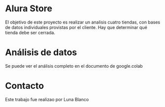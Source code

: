 # Alura Store
El objetivo de este proyecto es realizar un analisis cuatro tiendas, con bases de datos individuales provistas por el cliente. Hay que determinar qué tienda debe ser cerrada.

# Análisis de datos
Se puede ver el análisis completo en el documento de google.colab 

# Contacto
Este trabajo fue realizao por Luna Blanco 
